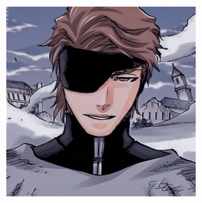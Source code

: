 ![image alt](https://github.com/alonestarboi/ani-voice/blob/91566967417b560b46a4a9ac0d57890466c21c32/aizen.png.jpg)

